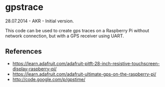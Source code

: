 gpstrace
========

28.07.2014 - AKR - Initial version.


This code can be used to create gps traces on a Raspberry Pi without network connection, but with a GPS receiver using UART.


References
----------

* https://learn.adafruit.com/adafruit-pitft-28-inch-resistive-touchscreen-display-raspberry-pi/
* https://learn.adafruit.com/adafruit-ultimate-gps-on-the-raspberry-pi/
* http://code.google.com/p/gpstime/

